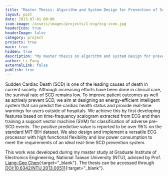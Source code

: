 ```yaml
---
title: "Master Thesis: Algorithm and System Design for Prevention of Sudden Cardiac Death"
layout: post
date: 2013-07-01 00:00
icon-image: /assets/images/projects/1-ecg/ecg-icon.jpg
headerIcon: true
headerImage: false
category: project
projects: true
main: true
hidden: true
description: "My master thesis on algorithm and system Design for prevention of sudden cardiac death."
author: Li-Fang
externalLink: false
publish: true
---
```


Sudden Cardiac Death (SCD) is one of the leading causes of death in current society. Although increasing efforts have been done in clinical care, the survival rate of SCD remains low. To improve patient outcomes as well as actively prevent SCD, we aim at designing an energy-efficient intelligent system that can predict the cardiac health status and provide real-time warnings for users outside of hospitals. We achieve this by first developing features based on time-frequency scalogram extracted from ECG and then training a support vector machine (SVM) for classification of adverse pre-SCD events. The positive predictive value is reported to be over 95% on the standard MIT-BIH dataset. We also design and implement a versatile ECG processor with high functional flexibility and low power consumption to meet the requirements of an ideal real-time SCD prevention system.

This work was developed during my master study at Graduate Institute of Electronics Engineering, National Taiwan University (NTU), advised by Prof. [Liang-Gee Chen](http://video.ee.ntu.edu.tw/~lgchen/){:target="_blank"}. The thesis can be accessed through [DOI:10.6342/NTU.2013.00511](http://dx.doi.org/10.6342/NTU.2013.00511){:target="_blank"}.